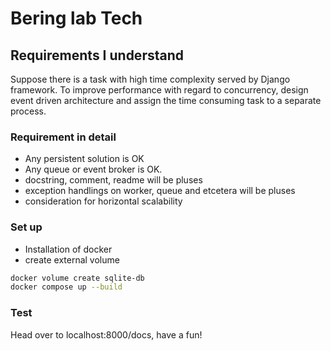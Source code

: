 # Bering lab Tech 

## Requirements I understand
Suppose there is a task with high time complexity served by Django framework. To improve performance with regard to concurrency, design event driven architecture and assign the time consuming task to a separate process.

### Requirement in detail
- Any persistent solution is OK
- Any queue or event broker is OK.
- docstring, comment, readme will be pluses
- exception handlings on worker, queue and etcetera will be pluses
- consideration for horizontal scalability


### Set up
- Installation of docker
- create external volume
```sh
docker volume create sqlite-db
docker compose up --build
```

### Test
Head over to localhost:8000/docs, have a fun!

